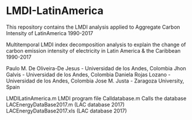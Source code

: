 # LMDI-LatinAmerica
This repository contains the LMDI analysis applied to Aggregate Carbon Intensity of LatinAmerica 1990-2017

Multitemporal LMDI index decomposition analysis to explain the change of carbon emission intensity of electricity in  Latin America & the Caribbean 1990-2017

Paulo M. De Oliveira-De Jesus - Universidad de los Andes, Colombia
Jhon Galvis - Universidad de los Andes, Colombia
Daniela Rojas Lozano - Universidad de los Andes, Colombia
Jose M. Justa - Zaragoza University, Spain


LMDILatinAmerica.m LMDI program file
Calldatabase.m Calls the database
LACEnergyDataBase2017.m (LAC database 2017)
LACEnergyDataBase2017.xls (LAC database 2017)
